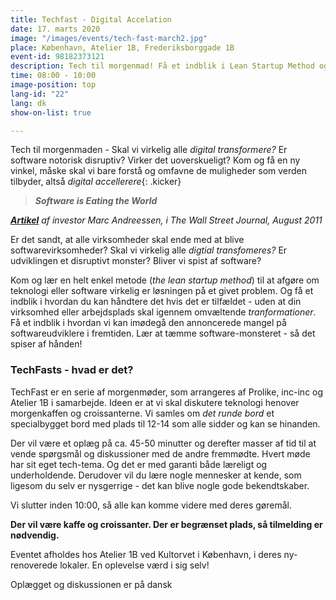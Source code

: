 ```yaml
---
title: Techfast - Digital Accelation
date: 17. marts 2020
image: "/images/events/tech-fast-march2.jpg"
place: København, Atelier 1B, Frederiksborggade 1B
event-id: 98182373121
description: Tech til morgenmad! Få et indblik i Lean Startup Method og hvad den kan gør for din digitale acceleration.
time: 08:00 - 10:00
image-position: top
lang-id: "22"
lang: dk
show-on-list: true

---
```

Tech til morgenmaden - Skal vi virkelig alle _digital transformere?_ Er software notorisk disruptiv? Virker det uoverskueligt? Kom og få en ny vinkel, måske skal vi bare forstå og omfavne de muligheder som verden tilbyder, altså _digital accellerere_{: .kicker}

> **_Software is Eating the World_**

[**_Artikel_**](https://a16z.com/2011/08/20/why-software-is-eating-the-world/) _af investor Marc Andreessen, i The Wall Street Journal, August 2011_

Er det sandt, at alle virksomheder skal ende med at blive softwarevirksomheder? Skal vi virkelig alle _digtial transfomeres?_ Er udviklingen et disruptivt monster? Bliver vi spist af software?

Kom og lær en helt enkel metode (_the lean startup method_) til at afgøre om teknologi eller software virkelig er løsningen på et givet problem. Og få et indblik i hvordan du kan håndtere det hvis det er tilfældet - uden at din virksomhed eller arbejdsplads skal igennem omvæltende _tranformationer_. Få et indblik i hvordan vi kan imødegå den annoncerede mangel på softwareudviklere i fremtiden. Lær at tæmme software-monsteret - så det spiser af hånden!

### TechFasts - hvad er det?

TechFast er en serie af morgenmøder, som arrangeres af Prolike, inc-inc og Atelier 1B i samarbejde. Ideen er at vi skal diskutere teknologi henover  morgenkaffen og croissanterne. Vi samles om _det runde bord_ et specialbygget bord med plads til 12-14 som alle sidder og kan se hinanden.

Der vil være et oplæg på ca. 45-50 minutter og derefter masser af tid til at vende spørgsmål og diskussioner med de andre fremmødte. Hvert møde har sit eget tech-tema. Og det er med garanti både læreligt og underholdende. Derudover vil du lære nogle mennesker at kende, som ligesom du selv er nysgerrige - det kan blive nogle gode bekendtskaber.

Vi slutter inden 10:00, så alle kan komme videre med deres gøremål.

**Der vil være kaffe og croissanter. Der er begrænset plads, så tilmelding er nødvendig.**

Eventet afholdes hos Atelier 1B ved Kultorvet i København, i deres ny-renoverede lokaler. En oplevelse værd i sig selv!

Oplægget og diskussionen er på dansk
